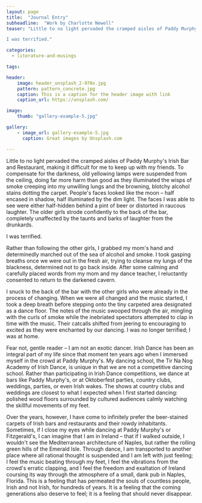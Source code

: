 ```yaml
---
layout: page
title:  "Journal Entry"
subheadline:  "Work by Charlotte Newell"
teaser: "Little to no light pervaded the cramped aisles of Paddy Murphy's Irish Bar and Restaurant, making it difficult for me to keep up with my friends.  To compensate for the darkness, old yellowing lamps were suspended from the ceiling, doing far more harm than good as they illuminated the wisps of smoke creeping into my unwilling lungs and the browning, blotchy alcohol stains dotting the carpet. People's faces looked like the moon – half encased in shadow, half illuminated by the dim light. The faces I was able to see were either half-hidden behind a pint of beer or distorted in raucous laughter. The older girls strode confidently to the back of the bar, completely unaffected by the taunts and barks of laughter from the drunkards.

I was terrified."

categories:
  - literature-and-musings

tags:

header:
    image: header_unsplash_2-970x.jpg
    pattern: pattern_concrete.jpg
    caption: This is a caption for the header image with link
    caption_url: https://unsplash.com/

image:
    thumb: "gallery-example-5.jpg"

gallery:
    - image_url: gallery-example-5.jpg
      caption: Great images by Unsplash.com

---
```


Little to no light pervaded the cramped aisles of Paddy Murphy's Irish Bar and Restaurant, making it difficult for me to keep up with my friends.  To compensate for the darkness, old yellowing lamps were suspended from the ceiling, doing far more harm than good as they illuminated the wisps of smoke creeping into my unwilling lungs and the browning, blotchy alcohol stains dotting the carpet. People's faces looked like the moon – half encased in shadow, half illuminated by the dim light. The faces I was able to see were either half-hidden behind a pint of beer or distorted in raucous laughter. The older girls strode confidently to the back of the bar, completely unaffected by the taunts and barks of laughter from the drunkards.

I was terrified.

Rather than following the other girls, I grabbed my mom's hand and determinedly marched out of the sea of alcohol and smoke. I took gasping breaths once we were out in the fresh air, trying to cleanse my lungs of the blackness, determined not to go back inside. After some calming and carefully placed words from my mom and my dance teacher, I reluctantly consented to return to the darkened cavern.

I snuck to the back of the bar with the other girls who were already in the process of changing. When we were all changed and the music started, I took a deep breath before stepping onto the tiny carpeted area designated as a dance floor. The notes of the music swooped through the air, mingling with the curls of smoke while the inebriated spectators attempted to clap in time with the music. Their catcalls shifted from jeering to encouraging to excited as they were enchanted by our dancing. I was no longer terrified; I was at home.

Fear not, gentle reader – I am not an exotic dancer. Irish Dance has been an integral part of my life since that moment ten years ago when I immersed myself in the crowd at Paddy Murphy's. My dancing school, the Tir Na Nog Academy of Irish Dance, is unique in that we are not a competitive dancing school. Rather than participating in Irish Dance competitions, we dance at bars like Paddy Murphy's, or at Oktoberfest parties, country clubs, weddings, parties, or even Irish wakes. The shows at country clubs and weddings are closest to what I expected when I first started dancing: polished wood floors surrounded by cultured audiences calmly watching the skillful movements of my feet.

Over the years, however, I have come to infinitely prefer the beer-stained carpets of Irish bars and restaurants and their rowdy inhabitants. Sometimes, if I close my eyes while dancing at Paddy Murphy's or Fitzgerald's, I can imagine that I am in Ireland – that if I walked outside, I wouldn't see the Mediterranean architecture of Naples, but rather the rolling green hills of the Emerald Isle. Through dance, I am transported to another place where all rational thought is suspended and I am left with just feeling; I feel the music beating through my feet, I feel the vibrations from the crowd's erratic clapping, and I feel the freedom and exaltation of Ireland coursing its way through the atmosphere of a small, dank pub in Naples, Florida. This is a feeling that has permeated the souls of countless people, Irish and not Irish, for hundreds of years. It is a feeling that the coming generations also deserve to feel; it is a feeling that should never disappear.
